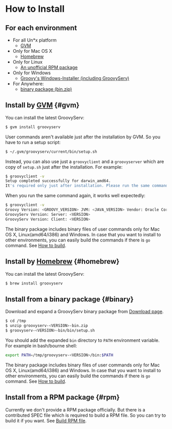 How to Install
==============

## For each environment

* For all Un*x platform
    - [GVM](#gvm)
* Only for Mac OS X
    - [Homebrew](#homebrew)
* Only for Linux
    - [An unofficial RPM package](#rpm)
* Only for Windows
    - [Groovy's Windows-Installer (including GroovyServ)](http://groovy-lang.org/download.html)
* For Anywhere:
    - [binary package (bin.zip)](#binary)


## Install by [GVM](http://gvmtool.net/) {#gvm}

You can install the latest GroovyServ:

```sh
$ gvm install groovyserv
```

User commands aren't available just after the installation by GVM.
So you have to run a setup script:

```sh
$ ~/.gvm/groovyserv/current/bin/setup.sh
```

Instead, you can also use just a `groovyclient` and a `groovyserver` which are copy of `setup.sh` just after the installation.
For example:

```sh
$ groovyclient -v
Setup completed successfully for darwin_amd64.
It's required only just after installation. Please run the same command once again.
```

When you run the same command again, it works well expectedly:

```sh
$ groovyclient -v
Groovy Version: <GROOVY_VERSION> JVM: <JAVA_VERSION> Vendor: Oracle Corporation OS: Mac OS X
GroovyServ Version: Server: <VERSION>
GroovyServ Version: Client: <VERSION>
```


The binary package includes binary files of user commands only for Mac OS X, Linux(amd64/i386) and Windows.
In case that you want to install to other environments, you can easily build the commands if there is `go` command.
See [How to build](howtobuild.md).


## Install by [Homebrew](http://mxcl.github.com/homebrew/) {#homebrew}

You can install the latest GroovyServ:

```sh
$ brew install groovyserv
```


## Install from a binary package {#binary}

Download and expand a GroovyServ binary package from [Download page](download.md).

```sh
$ cd /tmp
$ unzip groovyserv-<VERSION>-bin.zip
$ groovyserv-<VERSION>-bin/bin/setup.sh
```

You should add the expanded `bin` directory to `PATH` environment variable.
For example in bash/bourne shell:

```sh
export PATH=/tmp/groovyserv-<VERSION>/bin:$PATH
```

The binary package includes binary files of user commands only for Mac OS X, Linux(amd64/i386) and Windows.
In case that you want to install to other environments, you can easily build the commands if there is `go` command.
See [How to build](howtobuild.md).


## Install from a RPM package {#rpm}

Currently we don't provide a RPM package officially.
But there is a contributed SPEC file which is required to build a RPM file.
So you can try to build it if you want.
See [Build RPM file](howtobuild.md#rpm).
